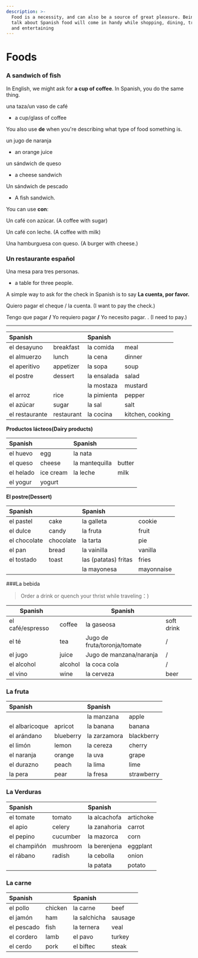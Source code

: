 ```yaml
---
description: >-
  Food is a necessity, and can also be a source of great pleasure. Being able to
  talk about Spanish food will come in handy while shopping, dining, traveling,
  and entertaining
---
```


# Foods

### A sandwich of fish

In English, we might ask for **a cup of coffee**. In Spanish, you do the same thing.

una taza/un vaso de café

* a cup/glass of coffee

You also use **de** when you're describing what type of food something is.

un jugo de naranja

* an orange juice

un sándwich de queso

* a cheese sandwich

Un sándwich de pescado

* A fish sandwich.

You can use **con**:

Un café con azúcar. \(A coffee with sugar\)

Un café con leche. \(A coffee with milk\)

Una hamburguesa con queso. \(A burger with cheese.\)

### Un restaurante español

Una mesa para tres personas.

* a table for three people.

A simple way to ask for the check in Spanish is to say **La cuenta, por favor.**

Quiero pagar el cheque / la cuenta. \(I want to pay the check.\)

Tengo que pagar **/** Yo requiero pagar **/** Yo necesito pagar. . \(I need to pay.\)

---

| Spanish |  | Spanish |  |
| :--- | :--- | :--- | :--- |
| el desayuno | breakfast | la comida | meal |
| el almuerzo | lunch | la cena | dinner |
| el aperitivo | appetizer | la sopa | soup |
| el postre | dessert | la ensalada | salad |
|  |  | la mostaza | mustard |
| el arroz | rice | la pimienta | pepper |
| el azúcar | sugar | la sal | salt |
| el restaurante | restaurant | la cocina | kitchen, cooking |

**Productos lácteos\(Dairy products\)**

| Spanish |  | Spanish |  |
| :--- | :--- | :--- | :--- |
| el huevo | egg | la nata |  |
| el queso | cheese | la mantequilla | butter |
| el helado | ice cream | la leche | milk |
| el yogur | yogurt |  |  |

**El postre\(Dessert\)**

| Spanish |  | Spanish |  |
| :--- | :--- | :--- | :--- |
| el pastel | cake | la galleta | cookie |
| el dulce | candy | la fruta | fruit |
| el chocolate | chocolate | la tarta | pie |
| el pan | bread | la vainilla | vanilla |
| el tostado | toast | las \(patatas\) fritas | fries |
|  |  | la mayonesa | mayonnaise |

###La bebida

> Order a drink or quench your thrist while traveling：)

| Spanish          |         | Spanish                      |            |
| ---------------- | ------- | ---------------------------- | ---------- |
| el café/espresso | coffee  | la gaseosa                   | soft drink |
| el té            | tea     | Jugo de fruta/toronja/tomate | /          |
| el jugo          | juice   | Jugo de manzana/naranja      | /          |
| el alcohol       | alcohol | la coca cola                 | /          |
| el vino          | wine    | la cerveza                   | beer       |

### La fruta

| Spanish |  | Spanish |  |
| :--- | :--- | :--- | :--- |
|  |  | la manzana | apple |
| el albaricoque | apricot | la banana | banana |
| el arándano | blueberry | la zarzamora | blackberry |
| el limón | lemon | la cereza | cherry |
| el naranja | orange | la uva | grape |
| el durazno | peach | la lima | lime |
| la pera | pear | la fresa | strawberry |

### La Verduras

| Spanish |  | Spanish |  |
| :--- | :--- | :--- | :--- |
| el tomate | tomato | la alcachofa | artichoke |
| el apio | celery | la zanahoria | carrot |
| el pepino | cucumber | la mazorca | corn |
| el champiñón | mushroom | la berenjena | eggplant |
| el rábano | radish | la cebolla | onion |
|  |  | la patata | potato |

### La carne

| Spanish |  | Spanish |  |
| :--- | :--- | :--- | :--- |
| el pollo | chicken | la carne | beef |
| el jamón | ham | la salchicha | sausage |
| el pescado | fish | la ternera | veal |
| el cordero | lamb | el pavo | turkey |
| el cerdo | pork | el biftec | steak |



